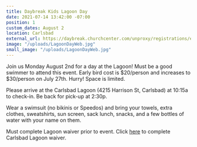 ```yaml
---
title: Daybreak Kids Lagoon Day
date: 2021-07-14 13:42:00 -07:00
position: 1
custom_dates: August 2
location: Carlsbad
external_url: https://daybreak.churchcenter.com/unproxy/registrations/events/908563
image: "/uploads/LagoonDayWeb.jpg"
small_image: "/uploads/LagoonDayWeb.jpg"
---
```


Join us Monday August 2nd for a day at the Lagoon! Must be a good swimmer to attend this event. Early bird cost is $20/person and increases to $30/person on July 27th. Hurry! Space is limited. 

Please arrive at the Carlsbad Lagoon (4215 Harrison St, Carlsbad) at 10:15a to check-in. Be back for pick-up at 2:30p.

Wear a swimsuit (no bikinis or Speedos) and bring your towels, extra clothes, sweatshirts, sun screen, sack lunch, snacks, and a few bottles of water with your name on them. 

Must complete Lagoon waiver prior to event. Click [here](https://waiver.smartwaiver.com/w/53110482965e4/web/) to complete Carlsbad Lagoon waiver.